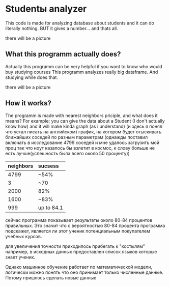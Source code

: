 
# Studentы analyzer



This code is made for analyzing database about students and it can do literally nothing.
BUT it gives a number... and thats all.

there will be a picture


## What this programm actually does?
Actually this programm can be very helpful if you want to know who would buy studying courses
This programm analyzes really big dataframe. And studying while does that. 

there will be a picture
## How it works?

The programm is made with nearest neighbors priciple, and what does it means?
For example: you can give the data about a Student (I don't actually know how) and it will make kinda graph (as i understand) (и здесь я понял что устал писать на английском)
график, на котором будет отыскивать ближайших соседей по разным параметрам (однажды поставил включать в исследование 4799 соседей и мне удалось загрузить мой проц так что ноут казалось бы взлетит в космос, к слову больше не есть лучше(успешность была всего около 50 проценту))

| neighbors | sucsess  | 
| :-------- | :------- | 
|4799|~54%|
|3|~70|
|2000|82%|
|1600|~83%|
|999|up to 84.1|


сейчас программа показывает результаты около 80-84 процентов правильных. Это значит что с вероятностью 80-84 процента программа подскажет, является ли этот ученик потенциальным покупателем учебных курсов.





для увеличения точности приходилось прибегать к "костылям" например, в исходных данных предоставлен список языков которые знает ученик.

Однако машинное обучение работает по математической модели, логически можно понять что оно принимает только численные данные. Потому пришлось сделать новые данные 

